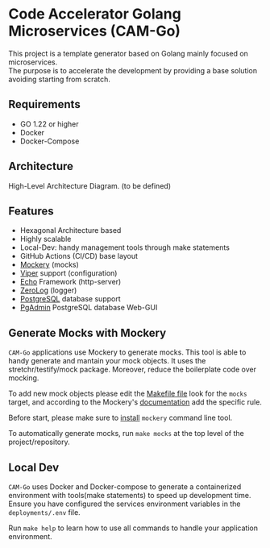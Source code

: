 # Code Accelerator Golang Microservices (CAM-Go)
This project is a template generator based on Golang mainly focused on microservices. </br>
The purpose is to accelerate the development by providing a base solution avoiding starting from scratch.

## Requirements
- GO 1.22 or higher
- Docker
- Docker-Compose

## Architecture
High-Level Architecture Diagram. (to be defined)

## Features
- Hexagonal Architecture based
- Highly scalable
- Local-Dev: handy management tools through make statements
- GitHub Actions (CI/CD) base layout
- [Mockery](https://github.com/vektra/mockery) (mocks)
- [Viper](https://github.com/spf13/viper) support (configuration)
- [Echo](https://echo.labstack.com/) Framework (http-server)
- [ZeroLog](https://github.com/rs/zerolog) (logger)
- [PostgreSQL](https://www.postgresql.org/) database support
- [PgAdmin](https://www.pgadmin.org/) PostgreSQL database Web-GUI

## Generate Mocks with Mockery
`CAM-Go` applications use Mockery to generate mocks. This tool is able to handy generate and mantain your mock objects. It uses the stretchr/testify/mock package. Moreover, reduce the boilerplate code over mocking.

To add new mock objects please edit the [Makefile file](Makefile) look for the `mocks` target, and according to the Mockery's [documentation](https://github.com/vektra/mockery#readme) add the specific rule.

Before start, please make sure to [install](https://github.com/vektra/mockery#installation) `mockery` command line tool.

To automatically generate mocks, run `make mocks` at the top level of the project/repository.

## Local Dev
`CAM-Go` uses Docker and Docker-compose to generate a containerized environment with tools(make statements) to speed up development time.
Ensure you have configured the services environment variables in the `deployments/.env` file.

Run  `make help` to learn how to use all commands to handle your application environment.